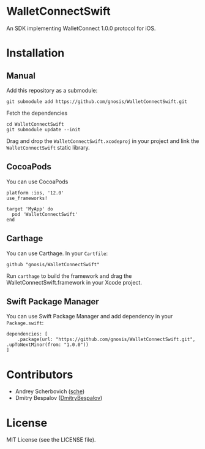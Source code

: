# WalletConnectSwift

An SDK implementing WalletConnect 1.0.0 protocol for iOS.

# Installation

## Manual

Add this repository as a submodule:

```
git submodule add https://github.com/gnosis/WalletConnectSwift.git
```

Fetch the dependencies

```
cd WalletConnectSwift
git submodule update --init
```

Drag and drop the `WalletConnectSwift.xcodeproj` in your project and link the
`WalletConnectSwift` static library.

## CocoaPods

You can use CocoaPods

    platform :ios, '12.0'
    use_frameworks!

    target 'MyApp' do
      pod 'WalletConnectSwift'
    end

## Carthage

You can use Carthage. In your `Cartfile`:

    github "gnosis/WalletConnectSwift"

Run `carthage` to build the framework and drag the WalletConnectSwift.framework in your Xcode project.

## Swift Package Manager

You can use Swift Package Manager and add dependency in your `Package.swift`:

    dependencies: [
        .package(url: "https://github.com/gnosis/WalletConnectSwift.git", .upToNextMinor(from: "1.0.0"))
    ]

# Contributors

* Andrey Scherbovich ([sche](https://github.com/sche))
* Dmitry Bespalov ([DmitryBespalov](https://github.com/DmitryBespalov))

# License

MIT License (see the LICENSE file).
